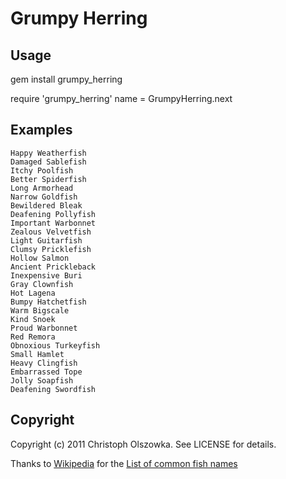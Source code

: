 Grumpy Herring
==============

## Usage

  gem install grumpy_herring

  require 'grumpy_herring'
  name = GrumpyHerring.next
  
## Examples

    Happy Weatherfish
    Damaged Sablefish
    Itchy Poolfish
    Better Spiderfish
    Long Armorhead
    Narrow Goldfish
    Bewildered Bleak
    Deafening Pollyfish
    Important Warbonnet
    Zealous Velvetfish
    Light Guitarfish
    Clumsy Pricklefish
    Hollow Salmon
    Ancient Prickleback
    Inexpensive Buri
    Gray Clownfish
    Hot Lagena
    Bumpy Hatchetfish
    Warm Bigscale
    Kind Snoek
    Proud Warbonnet
    Red Remora
    Obnoxious Turkeyfish
    Small Hamlet
    Heavy Clingfish
    Embarrassed Tope
    Jolly Soapfish
    Deafening Swordfish

## Copyright

Copyright (c) 2011 Christoph Olszowka. See LICENSE for details.

Thanks to [Wikipedia](http://en.wikipedia.org) for the [List of common fish names](http://en.wikipedia.org/wiki/List_of_fish_common_names)